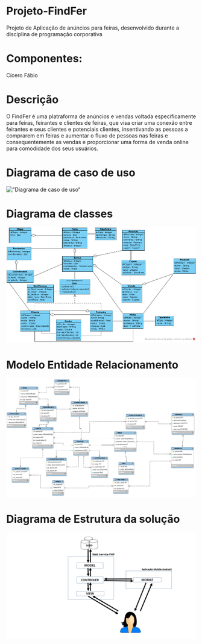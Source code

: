 # Projeto-FindFer
Projeto de Aplicação de anúncios para feiras, desenvolvido durante a disciplina de programação corporativa

# Componentes:
Cícero
Fábio

# Descrição
O FindFer é uma platraforma de anúncios e vendas voltada específicamente para feiras, feirantes e clientes de
feiras, que visa criar uma conexão entre feirantes e seus clientes e potenciais clientes, insentivando as
pessoas a comprarem em feiras e aumentar o fluxo de pessoas nas feiras e consequentemente as vendas e proporcionar
uma forma de venda online para comodidade dos seus usuários.

# Diagrama de caso de uso
!["Diagrama de caso de uso"](/documentos/Diagrama_de_cas0_de_uso.png)
# Diagrama de classes
!["Diagrama de classes"](/documentos/Diagrama_de_Classes.png)

# Modelo Entidade Relacionamento
!["Modelo Entidade Relacionamento"](/documentos/Diagrama_Entidade_Relacionamento.png)

# Diagrama de Estrutura da solução
!["Diagrama de Estrutura"](/documentos/Diagrama_Arquitetura_Solucao.png)
 
 

